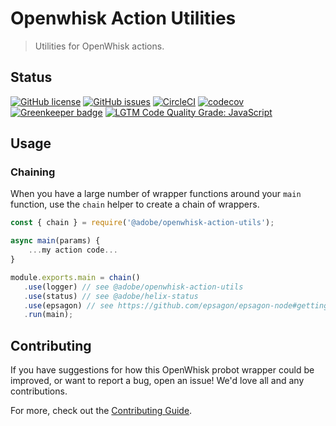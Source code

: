 # Openwhisk Action Utilities
> Utilities for OpenWhisk actions. 

## Status
[![GitHub license](https://img.shields.io/github/license/adobe/openwhisk-action-utils.svg)](https://github.com/adobe/openwhisk-action-utils/blob/master/LICENSE.txt)
[![GitHub issues](https://img.shields.io/github/issues/adobe/openwhisk-action-utils.svg)](https://github.com/adobe/openwhisk-action-utils/issues)
[![CircleCI](https://img.shields.io/circleci/project/github/adobe/openwhisk-action-utils.svg)](https://circleci.com/gh/adobe/openwhisk-action-utils)
[![codecov](https://img.shields.io/codecov/c/github/adobe/openwhisk-action-utils.svg)](https://codecov.io/gh/adobe/openwhisk-action-utils)
[![Greenkeeper badge](https://badges.greenkeeper.io/adobe/openwhisk-action-utils.svg)](https://greenkeeper.io/)
[![LGTM Code Quality Grade: JavaScript](https://img.shields.io/lgtm/grade/javascript/g/adobe/openwhisk-action-utils.svg?logo=lgtm&logoWidth=18)](https://lgtm.com/projects/g/adobe/openwhisk-action-utils)

## Usage

### Chaining

When you have a large number of wrapper functions around your `main` function, use the `chain`
helper to create a chain of wrappers.

```javascript
const { chain } = require('@adobe/openwhisk-action-utils');

async main(params) {
    ...my action code...
}

module.exports.main = chain()
   .use(logger) // see @adobe/openwhisk-action-utils
   .use(status) // see @adobe/helix-status
   .use(epsagon) // see https://github.com/epsagon/epsagon-node#getting-started-apache-openwhisk
   .run(main);
```

## Contributing

If you have suggestions for how this OpenWhisk probot wrapper could be improved, or want to report a bug, open an issue! We'd love all and any contributions.

For more, check out the [Contributing Guide](CONTRIBUTING.md).

